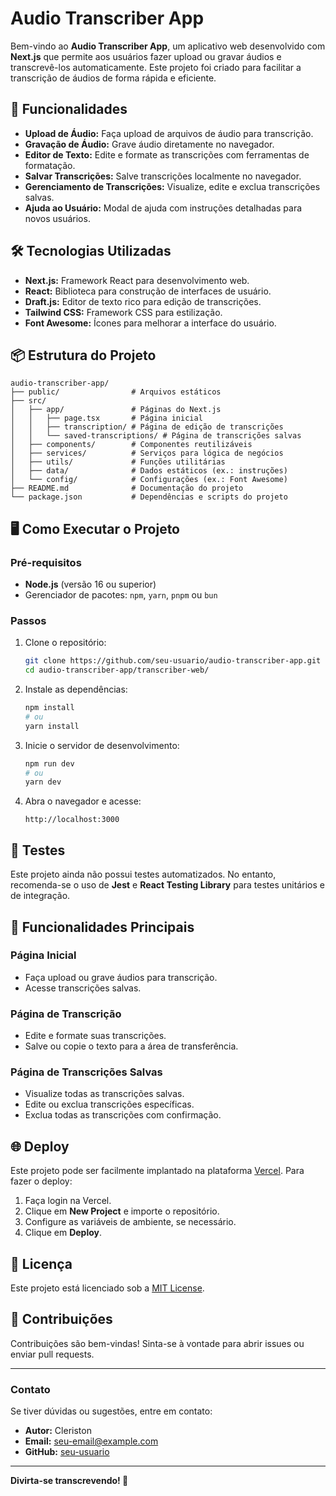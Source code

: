 # Audio Transcriber App

Bem-vindo ao **Audio Transcriber App**, um aplicativo web desenvolvido com **Next.js** que permite aos usuários fazer upload ou gravar áudios e transcrevê-los automaticamente. Este projeto foi criado para facilitar a transcrição de áudios de forma rápida e eficiente.

## 🚀 Funcionalidades

- **Upload de Áudio:** Faça upload de arquivos de áudio para transcrição.
- **Gravação de Áudio:** Grave áudio diretamente no navegador.
- **Editor de Texto:** Edite e formate as transcrições com ferramentas de formatação.
- **Salvar Transcrições:** Salve transcrições localmente no navegador.
- **Gerenciamento de Transcrições:** Visualize, edite e exclua transcrições salvas.
- **Ajuda ao Usuário:** Modal de ajuda com instruções detalhadas para novos usuários.

## 🛠️ Tecnologias Utilizadas

- **Next.js:** Framework React para desenvolvimento web.
- **React:** Biblioteca para construção de interfaces de usuário.
- **Draft.js:** Editor de texto rico para edição de transcrições.
- **Tailwind CSS:** Framework CSS para estilização.
- **Font Awesome:** Ícones para melhorar a interface do usuário.

## 📦 Estrutura do Projeto

```plaintext
audio-transcriber-app/
├── public/                # Arquivos estáticos
├── src/
│   ├── app/               # Páginas do Next.js
│   │   ├── page.tsx       # Página inicial
│   │   ├── transcription/ # Página de edição de transcrições
│   │   └── saved-transcriptions/ # Página de transcrições salvas
│   ├── components/        # Componentes reutilizáveis
│   ├── services/          # Serviços para lógica de negócios
│   ├── utils/             # Funções utilitárias
│   ├── data/              # Dados estáticos (ex.: instruções)
│   └── config/            # Configurações (ex.: Font Awesome)
├── README.md              # Documentação do projeto
└── package.json           # Dependências e scripts do projeto
```

## 🖥️ Como Executar o Projeto

### Pré-requisitos

- **Node.js** (versão 16 ou superior)
- Gerenciador de pacotes: `npm`, `yarn`, `pnpm` ou `bun`

### Passos

1. Clone o repositório:
   ```bash
   git clone https://github.com/seu-usuario/audio-transcriber-app.git
   cd audio-transcriber-app/transcriber-web/
   ```

2. Instale as dependências:
   ```bash
   npm install
   # ou
   yarn install
   ```

3. Inicie o servidor de desenvolvimento:
   ```bash
   npm run dev
   # ou
   yarn dev
   ```

4. Abra o navegador e acesse:
   ```
   http://localhost:3000
   ```

## 🧪 Testes

Este projeto ainda não possui testes automatizados. No entanto, recomenda-se o uso de **Jest** e **React Testing Library** para testes unitários e de integração.

## 📂 Funcionalidades Principais

### Página Inicial
- Faça upload ou grave áudios para transcrição.
- Acesse transcrições salvas.

### Página de Transcrição
- Edite e formate suas transcrições.
- Salve ou copie o texto para a área de transferência.

### Página de Transcrições Salvas
- Visualize todas as transcrições salvas.
- Edite ou exclua transcrições específicas.
- Exclua todas as transcrições com confirmação.

## 🌐 Deploy

Este projeto pode ser facilmente implantado na plataforma [Vercel](https://vercel.com/). Para fazer o deploy:

1. Faça login na Vercel.
2. Clique em **New Project** e importe o repositório.
3. Configure as variáveis de ambiente, se necessário.
4. Clique em **Deploy**.

## 📖 Licença

Este projeto está licenciado sob a [MIT License](LICENSE).

## 🤝 Contribuições

Contribuições são bem-vindas! Sinta-se à vontade para abrir issues ou enviar pull requests.

---

### **Contato**

Se tiver dúvidas ou sugestões, entre em contato:

- **Autor:** Cleriston
- **Email:** seu-email@example.com
- **GitHub:** [seu-usuario](https://github.com/seu-usuario)

---
**Divirta-se transcrevendo! 🎉**
